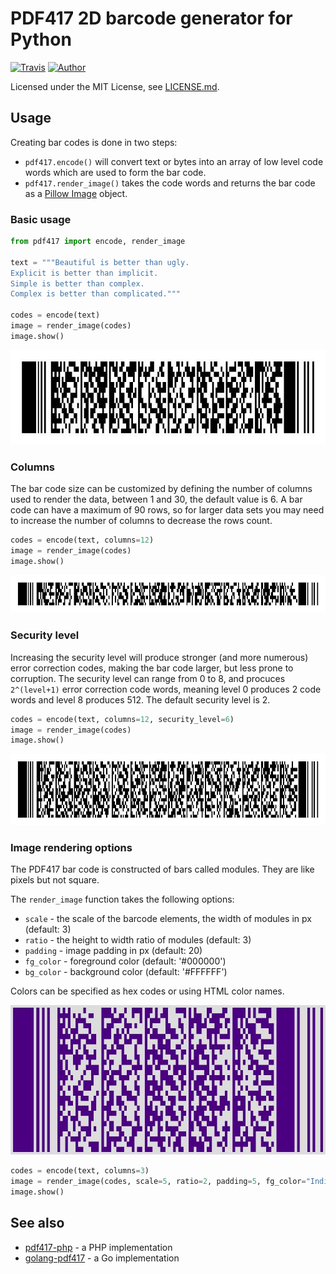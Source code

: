 PDF417 2D barcode generator for Python
======================================

[![Travis](https://img.shields.io/travis/ihabunek/pdf417-py.svg?maxAge=3600&style=flat-square)]()
[![Author](https://img.shields.io/badge/author-%40ihabunek-blue.svg?style=flat-square)](https://twitter.com/ihabunek)

Licensed under the MIT License, see [LICENSE.md](LICENSE.md).

## Usage

Creating bar codes is done in two steps:

* `pdf417.encode()` will convert text or bytes into an array of low level code
  words which are used to form the bar code.
* `pdf417.render_image()` takes the code words and returns the bar code as a
  [Pillow Image](https://pillow.readthedocs.io/en/3.3.x/reference/Image.html)
  object.

### Basic usage

```py
from pdf417 import encode, render_image

text = """Beautiful is better than ugly.
Explicit is better than implicit.
Simple is better than complex.
Complex is better than complicated."""

codes = encode(text)
image = render_image(codes)
image.show()
```

![Basic usage](images/1_basic.jpg)

### Columns

The bar code size can be customized by defining the number of columns used to
render the data, between 1 and 30, the default value is 6. A bar code can have a
maximum of 90 rows, so for larger data sets you may need to increase the number
of columns to decrease the rows count.

```py
codes = encode(text, columns=12)
image = render_image(codes)
image.show()
```

![Defining column count](images/2_columns.jpg)

### Security level

Increasing the security level will produce stronger (and more numerous) error
correction codes, making the bar code larger, but less prone to corruption. The
security level can range from 0 to 8, and procuces `2^(level+1)` error
correction code words, meaning level 0 produces 2 code words and level 8
produces 512. The default security level is 2.

```py
codes = encode(text, columns=12, security_level=6)
image = render_image(codes)
image.show()
```

![Defining security level](images/3_security_level.jpg)

### Image rendering options

The PDF417 bar code is constructed of bars called modules. They are like pixels
but not square.

The `render_image` function takes the following options:

* `scale` - the scale of the barcode elements, the width of modules in px (default: 3)
* `ratio` - the height to width ratio of modules (default: 3)
* `padding` - image padding in px (default: 20)
* `fg_color` - foreground color (default: '#000000')
* `bg_color` - background color (default: '#FFFFFF')

Colors can be specified as hex codes or using HTML color names.

![Defining security level](images/4_rendering.jpg)

```py
codes = encode(text, columns=3)
image = render_image(codes, scale=5, ratio=2, padding=5, fg_color="Indigo", bg_color="#ddd")
image.show()
```

## See also

* [pdf417-php](https://github.com/ihabunek/pdf417-php) - a PHP implementation
* [golang-pdf417](https://github.com/ruudk/golang-pdf417) - a Go implementation
